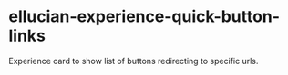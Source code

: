 # ellucian-experience-quick-button-links
Experience card to show list of buttons redirecting to specific urls.
